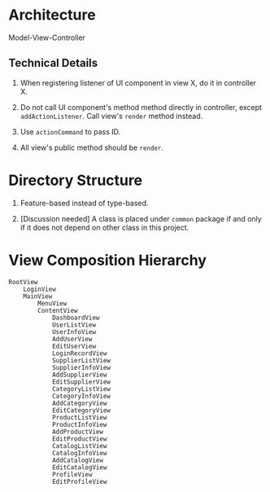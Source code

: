 # Architecture

Model-View-Controller


## Technical Details

1. When registering listener of UI component in view X, do it in controller X.

2. Do not call UI component's method method directly in controller, except `addActionListener`. Call view's `render` method instead.

3. Use `actionCommand` to pass ID.

4. All view's public method should be `render`.


# Directory Structure

1. Feature-based instead of type-based.

2. [Discussion needed] A class is placed under `common` package if and only if it does not depend on other class in this project.


# View Composition Hierarchy

    RootView
        LoginView
        MainView
            MenuView
            ContentView
                DashboardView
                UserListView
                UserInfoView
                AddUserView
                EditUserView
                LoginRecordView
                SupplierListView
                SupplierInfoView
                AddSupplierView
                EditSupplierView
                CategoryListView
                CategoryInfoView
                AddCategoryView
                EditCategoryView
                ProductListView
                ProductInfoView
                AddProductView
                EditProductView
                CatalogListView
                CatalogInfoView
                AddCatalogView
                EditCatalogView
                ProfileView
                EditProfileView


